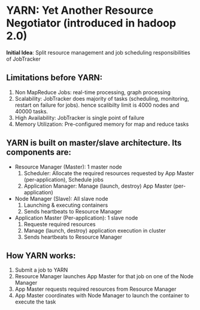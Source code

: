 # YARN: Yet Another Resource Negotiator (introduced in hadoop 2.0)

**Initial Idea**: Split resource management and job scheduling responsibilities of JobTracker

## Limitations before YARN:
1. Non MapReduce Jobs: real-time processing, graph processing
2. Scalability: JobTracker does majority of tasks (scheduling, monitoring, restart on failure for jobs). hence scalibilty limit is 4000 nodes and 40000 tasks.
3. High Availability: JobTracker is single point of failure
4. Memory Utilization: Pre-configured memory for map and reduce tasks

## YARN is built on master/slave architecture. Its components are:
- Resource Manager (Master): 1 master node
  1. Scheduler: Allocate the required resources requested by App Master (per-application), Schedule jobs
  2. Application Manager: Manage (launch, destroy) App Master (per-application)
- Node Manager (Slave): All slave node
  1. Launching & executing containers
  2. Sends heartbeats to Resource Manager
- Application Master (Per-application): 1 slave node
  1. Requeste required resources
  2. Manage (launch, destroy) application execution in cluster
  3. Sends heartbeats to Resource Manager
  
## How YARN works:
  1. Submit a job to YARN
  2. Resource Manager launches App Master for that job on one of the Node Manager
  3. App Master requests required resources from Resource Manager
  4. App Master coordinates with Node Manager to launch the container to execute the task



